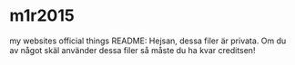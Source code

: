# m1r2015
my websites official things
README:
Hejsan, dessa filer är privata. Om du av något skäl använder dessa filer så måste du ha kvar creditsen!
